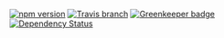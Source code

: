 [![npm version](https://img.shields.io/npm/v/react.svg?style=flat)](https://www.npmjs.com/package/tslint-config-monolambda)
[![Travis branch](https://img.shields.io/travis/rust-lang/rust/master.svg)](https://travis-ci.org/monolambda/tslint-config-monolambda.svg?branch=master)
[![Greenkeeper badge](https://badges.greenkeeper.io/monolambda/tslint-config-monolambda.svg)](https://greenkeeper.io/)
[![Dependency Status](https://gemnasium.com/badges/github.com/monolambda/tslint-config-monolambda.svg)](https://gemnasium.com/github.com/monolambda/tslint-config-monolambda)